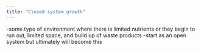 ```yaml
---
title: "Closed system growth"
---
```

-some type of environment where there is limited nutrients or they begin to run out, limited space, and build up of waste products
-start as an open system but ultimately will become this

